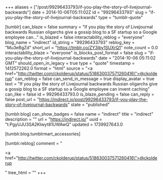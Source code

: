 +++
aliases = ["/post/99296433793/if-you-play-the-story-of-livejournal-backwards"]
date = 2014-10-06T05:11:02Z
id = "99296433793"
slug = "if-you-play-the-story-of-livejournal-backwards"
type = "tumblr-quote"

[tumblr]
can_blaze = false
summary = "If you play the story of Livejournal backwards Russian oligarchs give a gossip blog to a SF startup so a Google employee can..."
is_blazed = false
interactability_reblog = "everyone"
blog_name = "indirect"
id_string = "99296433793"
reblog_key = "Mu3eBgZd"
short_url = "https://tmblr.co/ZY3jby1SUXrQ1"
note_count = 0.0
interactability_blaze = "everyone"
is_blocks_post_format = false
slug = "if-you-play-the-story-of-livejournal-backwards"
date = "2014-10-06 05:11:02 GMT"
should_open_in_legacy = true
type = "quote"
timestamp = 1412572262.0
format = "html"
source = "<a href=\"http://twitter.com/ckolderup/status/518630037571260416\">@ckolderup</a>"
can_reblog = false
can_send_in_message = true
display_avatar = true
text = "If you play the story of Livejournal backwards Russian oligarchs give a gossip blog to a SF startup so a Google employee can invent caching"
can_like = false
id = 99296433793.0
is_blaze_pending = false
can_reply = false
post_url = "https://indirect.io/post/99296433793/if-you-play-the-story-of-livejournal-backwards"
state = "published"

[tumblr.blog]
can_show_badges = false
name = "indirect"
title = "indirect"
description = ""
url = "https://indirect.io/"
uuid = "t:PgyUJU3SA2Klwyt81UWAwQ"
updated = 1739927643.0

[tumblr.blog.tumblrmart_accessories]

[tumblr.reblog]
comment = "<p><a href=\"http://twitter.com/ckolderup/status/518630037571260416\">@ckolderup</a></p>"
tree_html = ""
+++
